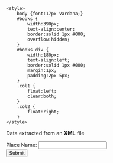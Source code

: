 <!DOCTYPE html>
<html>
<head>
    <title>Extract XML Data using JavaScript</title>

    <style>
        body {font:17px Vardana;}
        #books {
            width:390px;
            text-align:center;
            border:solid 1px #000;
            overflow:hidden;
        }
        #books div {
            width:180px;
            text-align:left;
            border:solid 1px #000;
            margin:1px;
            padding:2px 5px;
        }
        .col1 {
            float:left;
            clear:both;
        }
        .col2 {
            float:right;
        }
    </style>
</head>
<body>
    <p>Data extracted from an <b>XML</b> file</p>
    <div id="books"></div>
</body>
    
    
 <body>
 Place Name: <input type="text" name="place_name" id="input">
 <br />
<input type="submit" value="Submit" onClick="searchXML()">
<br />
<br />
<div id="results">
</div>
</body>

<script>
  
    
function loadXMLDoc(test.xml)
{
    if (window.XMLHttpRequest)
    {
        xhttp=new XMLHttpRequest();
    }
    else
    {
        xhttp=new ActiveXObject("Microsoft.XMLHTTP");
    }
    xhttp.open("GET",dname,false);
    xhttp.send();
    return xhttp.responseXML;
} 
function searchXML()
{
    xmlDoc=loadXMLDoc("dname");
    x=xmlDoc.getElementsByTagName("place_name");
    input = document.getElementById("input").value;
    size = input.length;
    if (input == null || input == "")
    {
        document.getElementById("results").innerHTML= "Please enter a character or name!";
        return false;
    }
    for (i=0;i<x.length;i++)
    {
        startString = place_name.substring(0,size);
        if (startString.toLowerCase() == input.toLowerCase())
        {
            place_name=xmlDoc.getElementsByTagName("place_name")[i].childNodes[0].nodeValue;
            docAuthor=xmlDoc.getElementsByTagName("docAuthor")[i].childNodes[0].nodeValue;
            docTitle=xmlDoc.getElementsByTagName("docTitle")[i].childNodes[0].nodeValue;
            docDate=xmlDoc.getElementsByTagName("docDate")[i].childNodes[0].nodeValue;
            doc_page_number=xmlDoc.getElementsByTagName("doc_page_number")[i].childNodes[0].nodeValue;
            divText = "<h1>The contact details are:</h1><br /><table border=1><tr><th>Place Name</th><th>Doc Author</th><th>Doc Title</th><th>Doc Date</th><th>Doc Page Number</th></tr>" + "<tr><td>" + place_name + "</td><td>" + docAuthor + "</td><td>" + docTitle + "</td><td>" + docDate + "</td><td>" + doc_page_number + "</td><td>" + "</td></tr>" + "</table>";
            break;
        }
        else
        {
            divText = "<h2>The contact does not exist.</h2>";
        }
    }
    document.getElementById("results").innerHTML= divText;
}

    
    
    
    var oXHR = window.XMLHttpRequest ? new XMLHttpRequest() : new ActiveXObject('Microsoft.XMLHTTP');

    function reportStatus() {
        if (oXHR.readyState == 4)               // REQUEST COMPLETED.
            showTheList(this.responseXML);      // ALL SET. NOW SHOW XML DATA.
    }

    oXHR.onreadystatechange = reportStatus;
    oXHR.open("GET", "test.xml", true);      // true = ASYNCHRONOUS REQUEST (DESIRABLE), false = SYNCHRONOUS REQUEST.
    oXHR.send();

    function showTheList(xml) {

        var divBooks = document.getElementById('books');        // THE PARENT DIV.
        var Book_List = xml.getElementsByTagName('match');       // THE XML TAG NAME.

        for (var i = 0; i < Book_List.length; i++) {

            // CREATE CHILD DIVS INSIDE THE PARENT DIV.
            var divLeft = document.createElement('div');
            divLeft.className = 'col1';
            divLeft.innerHTML = Book_List[i].getElementsByTagName("place_name")[0].childNodes[0].nodeValue;

            var divRight = document.createElement('div');
            divRight.className = 'col2';
            divRight.innerHTML = Book_List[i].getElementsByTagName("snippet")[0].childNodes[0].nodeValue;

            // ADD THE CHILD TO THE PARENT DIV.
            divBooks.appendChild(divLeft);
            divBooks.appendChild(divRight);
        }
    };
    
</script>
</html>

